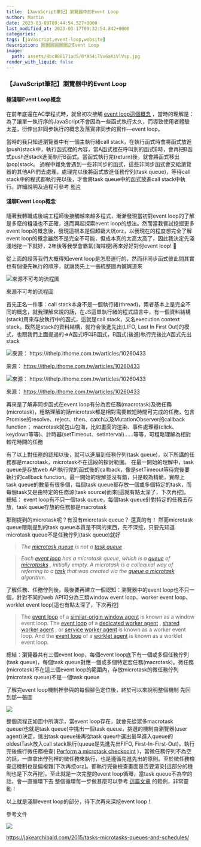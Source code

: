 ```yaml
---
title: 【JavaScript筆記】瀏覽器中的Event Loop
author: Martin
date: 2023-03-09T09:44:54.527+0000
last_modified_at: 2023-03-17T09:32:54.842+0000
categories: 
tags: [javascript,event-loop,website]
description: 圈圈圓圓圈圈之Event Loop
image:
  path: assets/4bc888171ad5/0*AS4iTVxGaKiVlVsp.jpg
render_with_liquid: false
---
```


### 【JavaScript筆記】瀏覽器中的Event Loop
#### 極淺聊Event Loop概念

在前年底還在AC學程式時，就曾初次接觸 [event loop這個概念](../583fe5e6d450/) ，當時的理解是：為了讓單一執行序的JavaScript不會因為一些函式執行太久，而導致使用者體驗太差，衍伸出非同步執行的概念及落實非同步的實作—event loop。

當時的我只知道瀏覽器中有一個主執行緒call stack，在執行函式時會將函式放進\(push\)stack中，執行函式裡的內容，當A函式裡在呼叫別的函式B時，會再把B函式push進stack進而執行B函式。當函式執行完\(return\)後，就會將函式移出\(pop\)stack。
過程中難免會遇到一些非同步的函式，這些非同步函式會交給瀏覽器的其他API們去處理。處理完以後將函式放進任務佇列\(task queue\)，等待call stack中的程式都執行完以後，才會將task queue中的函式放進call stack中執行。詳細說明及過程可參考 [影片](https://www.youtube.com/watch?time_continue=292&v=8aGhZQkoFbQ&embeds_widget_referrer=https%3A%2F%2Fmedium.com%2F%40martin87713%2Fjavascript%25E7%25AD%2586%25E8%25A8%2598-what-is-event-loop-583fe5e6d450&embeds_euri=https%3A%2F%2Fcdn.embedly.com%2F&embeds_origin=https%3A%2F%2Fcdn.embedly.com&source_ve_path=MTM5MTE3&feature=emb_logo)
#### 淺聊Event Loop概念

隨著我轉職成後端工程師後接觸越來越多程式，漸漸發現當初對event loop的了解是多麼的粗淺也不正確，進而興起探索event loop的想法。然而當我嘗試挖掘更多event loop的概念後，發現這根本是個超級大坑orz，以我現在的程度想完全了解event loop的概念雖然不是完全不可能，但成本真的太高太高了，因此我決定先淺淺地挖一下就好，2年後等我學會霸氣\(海賊梗\)再來好好對付event loop\! 😤

從上面的段落我們大概得知event loop是怎麼運行的，然而非同步函式彼此間其實也有個優先執行的順序，就讓我先上一張統整圖再娓娓道來


![來源不可考的流程圖](/assets/4bc888171ad5/0*AS4iTVxGaKiVlVsp.jpg)

來源不可考的流程圖

首先正名一件事：call stack本身不是一個執行緒\(thread\)，兩者基本上是完全不同的概念，就我理解來說的話，在JS這單執行緒的程式語言中，有一個資料結構\(stack\)用來存放執行中的函式，這就是call stack，又名execution context stack。既然是stack的資料結構，就符合後進先出\(LIFO, Last In First Out\)的模式，也跟我們上面提過的=>A函式呼叫B函式，B函式\(後進\)執行完後比A函式先出stack


![來源： [https://ithelp\.ithome\.com\.tw/articles/10260433](https://ithelp.ithome.com.tw/articles/10260433)](/assets/4bc888171ad5/0*Jc8cbaETN9yQnyiD.png)

來源： [https://ithelp\.ithome\.com\.tw/articles/10260433](https://ithelp.ithome.com.tw/articles/10260433)


![來源： [https://ithelp\.ithome\.com\.tw/articles/10260433](https://ithelp.ithome.com.tw/articles/10260433)](/assets/4bc888171ad5/0*y31KZJrjHXTroShZ.png)

來源： [https://ithelp\.ithome\.com\.tw/articles/10260433](https://ithelp.ithome.com.tw/articles/10260433)

再來是了解非同步函式在event loop有分為宏任務\(macrotask\)及微任務\(microtask\)，粗略理解的話microtask都是相對需要較短時間可完成的任務，包含Promise的resolve、reject、then、catch以及MutationObserver的callback function；
macrotask就包山包海，比如畫面的渲染、事件處理器\(click、keydown等等\)、計時器\(setTimeout、setInterval\)……等等，可粗略理解為相對較花時間的任務

有了以上對任務的認知以後，就可以進展到任務佇列\(task queue\)，以下所講的任務都是macrotask，microtask不在這段的探討範圍。
在最一開始的理解中，task queue是存放web API執行完的函式後的callback，像是setTimeout等待完後要執行的callback function。最一開始的理解並沒有錯，只是較為精簡，實際上task queue的數量有很多個，每個task queue都存放一個或多個特定的task，而每個task又是由特定的任務源\(task source\)而來\[這就有點太深了，下次再挖\]。
總結： event loop有不只一個task queue，每個task queue針對特定的任務去存放，task queue存放的任務都是macrotask

那剛提到的microtask呢？有沒有microtask queue？
還真的有！
然而microtask queue跟剛提到的task queue本質是不同的東西，先不深挖，只要先知道microtask queue不是任務佇列\(task queue\)就好


> _The [microtask queue](https://html.spec.whatwg.org/multipage/webappapis.html#microtask-queue) is not a [task queue](https://html.spec.whatwg.org/multipage/webappapis.html#task-queue) \._ 





> _Each [event loop](https://html.spec.whatwg.org/multipage/webappapis.html#event-loop) has a microtask queue, which is a [queue](https://infra.spec.whatwg.org/#queue) of [microtasks](https://html.spec.whatwg.org/multipage/webappapis.html#microtask) , initially empty\. A microtask is a colloquial way of referring to a [task](https://html.spec.whatwg.org/multipage/webappapis.html#concept-task) that was created via the [queue a microtask](https://html.spec.whatwg.org/multipage/webappapis.html#queue-a-microtask) algorithm\._ 





了解任務、任務佇列後，最後要再建立一個認知：瀏覽器中的event loop也不只一個，針對不同的web API可分為三類window event loop、worker event loop、worklet event loop\[這也有點太深了，下次再挖\]


> The [event loop](https://html.spec.whatwg.org/multipage/webappapis.html#concept-agent-event-loop) of a [similar\-origin window agent](https://html.spec.whatwg.org/multipage/webappapis.html#similar-origin-window-agent) is known as a window event loop\. The [event loop](https://html.spec.whatwg.org/multipage/webappapis.html#concept-agent-event-loop) of a [dedicated worker agent](https://html.spec.whatwg.org/multipage/webappapis.html#dedicated-worker-agent) , [shared worker agent](https://html.spec.whatwg.org/multipage/webappapis.html#shared-worker-agent) , or [service worker agent](https://html.spec.whatwg.org/multipage/webappapis.html#service-worker-agent) is known as a worker event loop\. And the [event loop](https://html.spec.whatwg.org/multipage/webappapis.html#concept-agent-event-loop) of a [worklet agent](https://html.spec.whatwg.org/multipage/webappapis.html#worklet-agent) is known as a worklet event loop\. 





總結：瀏覽器共有三個event loop，每個event loop底下有一個或多個任務佇列\(task queue\)，每個task queue對應一個或多個特定宏任務\(macrotask\)。微任務\(microtask\)不在這三個event loop的範圍內，存放microtask的微任務佇列\(microtask queue\)不是一個task queue

了解完event loop機制裡參與的每個腳色定位後，終於可以來說明整個機制
先回到那一張圖


![](/assets/4bc888171ad5/0*lTtlQqIzQKxB6Atz.jpg)


整個流程正如圖中所演示，當event loop存在，就會先從眾多macrotask queue\(也就是task queue\)中挑出一個task queue，挑選的機制由瀏覽器\(user agent\)決定，挑出task queue後再從task queu中選出最早進入queue的oldestTask放入call stack執行\(queue是先進先出FIFO, First\-In\-First\-Out\)。執行完後施行微任務檢查\( [Perform a microtask checkpoint](https://html.spec.whatwg.org/multipage/webappapis.html#perform-a-microtask-checkpoint) \)，當微任務佇列不為空的話，一直拿出佇列裡的微任務來執行，也是遵循先進先出的原則。至於微任務檢查這機制也是偏複雜\[下次再挖orz\]。都執行完後檢查畫面是否要渲染\[這部分的機制也是下次再挖\]。至此就是一次完整的event loop循環，當task queue不為空的話，會一直循環下去
整個循環每一步做甚麼可以參考 [這篇文章](https://jakearchibald.com/2015/tasks-microtasks-queues-and-schedules/) 的範例，非常靈動！

以上就是淺聊event loop的部分，待下次再來深挖event loop！

參考文件


[![](/og-default.png)](https://yeefun.github.io/event-loop-in-depth/#%E5%BE%AE%E4%BB%BB%E5%8B%99%E7%9A%84%E5%9F%B7%E8%A1%8C%E7%AD%96%E7%95%A5)


[https://jakearchibald\.com/2015/tasks\-microtasks\-queues\-and\-schedules/](https://jakearchibald.com/2015/tasks-microtasks-queues-and-schedules/)




